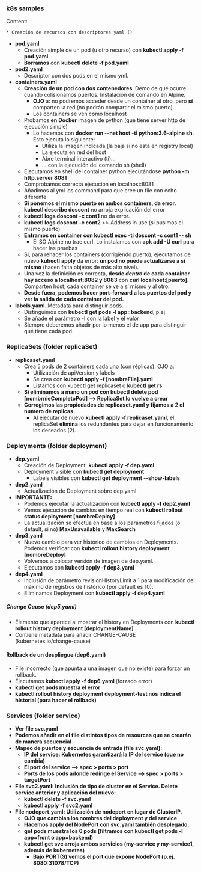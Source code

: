 

### k8s samples

Content:

	* Creación de recursos con descriptores yaml ()

- <b>pod.yaml</b>
	- Creación simple de un pod (u otro recurso) con <b>kubectl apply -f pod.yaml</b>
	- <b>Borramos</b> con <b>kubectl delete -f pod.yaml</b>
- <b>pod2.yaml</b>
	- Descriptor con dos pods en el mismo yml.
- <b>containers.yaml</b>
	- <b>Creación de un pod con dos contenedores</b>. Demo de qué ocurre cuando colisionamos puertos. Instalación de comando en Alpine.
		- <b>OJO</b> a: no podremos acceder desde un container al otro, pero <b>sí</b> comparten la red (no podrán compartir el mismo puerto).
		- Los containers se ven como localhost
	- Probamos <b>en Docker</b> imagen de python (que tiene server http de ejecución simple)
		- Lo hacemos con <b>docker run --net host -ti python:3.6-alpine sh</b>. Esto ejecuta lo siguiente:
			- Utiliza la imagen indicada (la baja si no está en registry local)
			- La ejecuta en red del host
			- Abre terminal interactivo (ti)...
			- ... con la ejecución del comando sh (shell)
	- Ejecutamos en shell del container python ejecutándose <b>python -m http.server 8081</b>
	- Comprobamos correcta ejecución en localhost:8081
	- Añadimos al yml los command para que cree un file con echo diferente
	- <b>Si ponemos el mismo puerto en ambos containers, da error. kubectl describe doscont</b> no arroja explicación del error
	- <b>kubectl logs doscont -c cont1</b> no da error.
	- <b>kubectl logs doscont -c cont2</b> >> Address in use (si pusimos el mismo puerto)
	- <b>Entramos en container con kubectl exec -ti doscont -c cont1 -- sh</b>
		- El SO Alpine no trae curl. Lo instalamos con <b>apk add -U curl</b> para hacer las pruebas
	- Si, para rehacer los containers (corrigiendo puerto), ejecutamos de nuevo <b>kubectl apply</b> da error: <b>un pod no puede actualizarse a sí mismo</b> (hacen falta objetos de más alto nivel).	
	- Una vez la definición es correcta, <b>desde <i>dentro</i> de cada container hay acceso a localhost:8082 y 8083</b> con <b>curl localhost:[puerto]</b>. Comparten host, cada container se ve a sí mismo y al otro.
	- <b>Desde fuera, podemos hacer port-forward a los puertos del pod y ver la salida de cada container del pod.</b>
- <b>labels.yaml</b>. Metadata para distinguir pods.
	- Distinguimos con <b>kubectl get pods -l app=backend</b>, p.ej.
	- Se añade el parámetro -l con la label y el valor
	- Siempre deberemos añadir por lo menos el de app para distinguir qué tiene cada pod.


### ReplicaSets (folder replicaSet)

- <b>replicaset.yaml</b>
	- Crea 5 pods de 2 containers cada uno (con réplicas). OJO a:
		- Utilización de apiVersion y labels
		- Se crea con <b>kubectl apply -f [nombreFile].yaml</b>
		- Listamos con kubectl get replicaset o <b>kubectl get rs</b>
	- <b>Si eliminamos a mano un pod con kubectl delete pod [nombrnieCompletoPod] --> ReplicaSet lo vuelve a crear</b>
	- <b>Corregimos las propiedades de replicaset.yaml y fijamos a 2 el numero de replicas.</b>	
	 	- Al ejecutar de nuevo <b>kubectl apply -f replicaset.yaml</b>, el replicaSet <b>elimina</b> los redundantes para dejar en funcionamiento los deseados (2).



### Deployments (folder deployment)

- <b>dep.yaml</b>
	- Creación de Deployment. <b>kubectl apply -f dep.yaml</b>
	- Deployment visible con <b>kubectl get deployment</b>
		- Labels visibles con <b>kubectl get deployment --show-labels</b>
- <b>dep2.yaml</b>
	- Actualización de Deployment sobre dep.yaml
- <b>IMPORTANTE:</b>	 	
	- Podemos ejecutar la actualización con <b>kubectl apply -f dep2.yaml</b>
	- Vemos ejecución de cambios en tiempo real con <b>kubectl rollout status deployment [nombreDeploy]</b>
	- La actualización se efectúa en base a los parámetros fijados (o default, si no) <b>MaxUnavailable</b> y <b>MaxSearch</b>
- <b>dep3.yaml</b>
	- Nuevo cambio para ver histórico de cambios en Deployments. Podemos verificar con <b>kubectl rollout history deployment [nombreDeploy]</b>
	- Volvemos a colocar versión de imagen de dep.yaml.
	- Ejecutamos con <b>kubectl apply -f dep3.yaml</b>
- <b>dep4.yaml</b>
	- Inclusión de parámetro revisionHistoryLimit a 1 para modificación del máximo de registros de histórico (por default es 10).
	- Eliminamos Deployment con <b>kubectl apply -f dep4.yaml</b>


##### Change Cause (dep5.yaml)

- Elemento que aparece al mostrar el history en Deployments con <b>kubectl rollout history deployment [deploymentName]</b>
- Contiene metadata para añadir CHANGE-CAUSE (kubernetes.io/change-cause)	


#### Rollback de un despliegue (dep6.yaml)

- File incorrecto (que apunta a una imagen que no existe) para forzar un rollback.
- Ejecutamos <b>kubectl apply -f dep6.yaml </b> (forzado error)
- <b>kubectl get pods<b> muestra el error
- <b>kubectl rollout history deployment deployment-test</b> nos indica el historial (para hacer el rollback)
	

### Services (folder service)

- Ver file svc.yaml
- Podemos añadir en el file distintos tipos de resources que se crearán de manera secuencial
- Mapeo de puertos y secuencia de entrada (file svc.yaml):
	- IP del service: Kubernetes garantizará la IP del service (que no cambia)
	- El port del service --> spec > ports > port
	- Ports de los pods adonde redirige el Service --> spec > ports > targetPort
- File svc2.yaml: Inclusión de tipo de cluster en el Service. Delete service anterior y aplicación del nuevo:
	- kubectl delete -f svc.yaml
	- kubectl apply -f svc2.yaml
- File nodeport.yaml: Utilización de <b>nodeport</b> en lugar de <b>ClusterIP</b>.
	- OJO que cambian los nombres del deployment y del service
	- Hacemos apply del NodePort con svc.yaml también desplegado.
	- get pods muestra los 6 pods (filtramos con <b>kubectl get pods -l app=front</b> o <b>app=backend</b>)
	- <b>kubectl get svc</b> arroja ambos servicios (my-service y my-service1, además de kubernetes)
		- Bajo PORT(S) vemos el port que expone NodePort (p.ej. 8080:31078/TCP)




